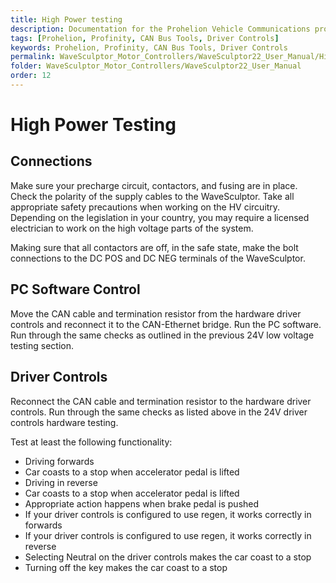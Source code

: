 ```yaml
---
title: High Power testing
description: Documentation for the Prohelion Vehicle Communications protocol
tags: [Prohelion, Profinity, CAN Bus Tools, Driver Controls]
keywords: Prohelion, Profinity, CAN Bus Tools, Driver Controls
permalink: WaveSculptor_Motor_Controllers/WaveSculptor22_User_Manual/High_Power_testing.html
folder: WaveSculptor_Motor_Controllers/WaveSculptor22_User_Manual
order: 12
---
```


# High Power Testing

## Connections

Make sure your precharge circuit, contactors, and fusing are in place.  Check the polarity of the supply cables to the WaveSculptor.  Take all appropriate safety precautions when working on the HV circuitry.  Depending on the legislation in your country, you may require a licensed electrician to work on the high voltage parts of the system.

Making sure that all contactors are off, in the safe state, make the bolt connections to the DC POS and DC NEG terminals of the WaveSculptor.

## PC Software Control

Move the CAN cable and termination resistor from the hardware driver controls and reconnect it to the CAN-Ethernet bridge.  Run the PC software.  Run through the same checks as outlined in the previous 24V low voltage testing section.  

## Driver Controls

Reconnect the CAN cable and termination resistor to the hardware driver controls.  Run through the same checks as listed above in the 24V driver controls hardware testing.  

Test at least the following functionality:
*   Driving forwards
*   Car coasts to a stop when accelerator pedal is lifted
*   Driving in reverse
*   Car coasts to a stop when accelerator pedal is lifted
*   Appropriate action happens when brake pedal is pushed
*   If your driver controls is configured to use regen, it works correctly in forwards
*   If your driver controls is configured to use regen, it works correctly in reverse
*   Selecting Neutral on the driver controls makes the car coast to a stop
*   Turning off the key makes the car coast to a stop
